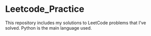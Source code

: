 # Leetcode_Practice
This repository includes my solutions to LeetCode problems that I've solved. Python is the main language used.
